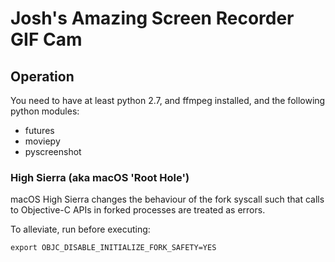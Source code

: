 # Josh's Amazing Screen Recorder GIF Cam

## Operation

You need to have at least python 2.7, and ffmpeg installed, and the following python modules:

* futures
* moviepy
* pyscreenshot

### High Sierra (aka macOS 'Root Hole')

macOS High Sierra changes the behaviour of the fork syscall such that calls to Objective-C APIs in forked processes are treated as errors.

To alleviate, run before executing:

```
export OBJC_DISABLE_INITIALIZE_FORK_SAFETY=YES
```

